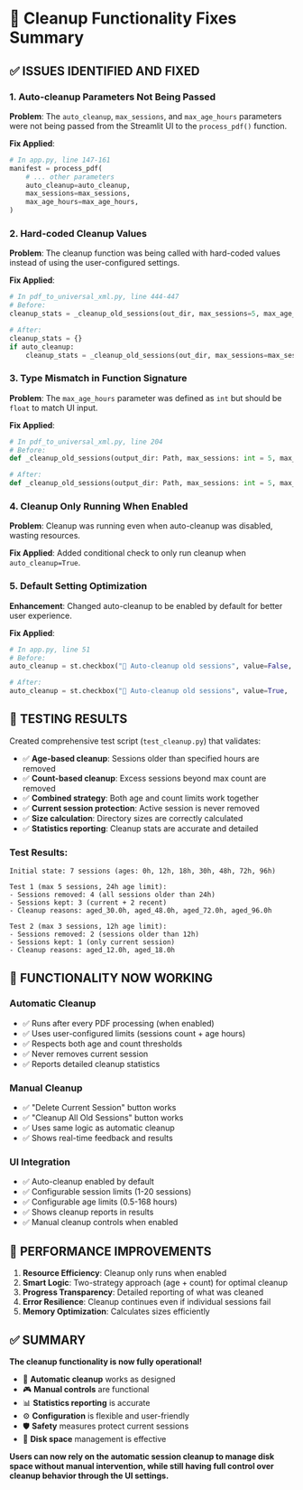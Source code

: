 # 🔧 Cleanup Functionality Fixes Summary

## ✅ **ISSUES IDENTIFIED AND FIXED**

### **1. Auto-cleanup Parameters Not Being Passed**
**Problem**: The `auto_cleanup`, `max_sessions`, and `max_age_hours` parameters were not being passed from the Streamlit UI to the `process_pdf()` function.

**Fix Applied**:
```python
# In app.py, line 147-161
manifest = process_pdf(
    # ... other parameters
    auto_cleanup=auto_cleanup,
    max_sessions=max_sessions,
    max_age_hours=max_age_hours,
)
```

### **2. Hard-coded Cleanup Values**
**Problem**: The cleanup function was being called with hard-coded values instead of using the user-configured settings.

**Fix Applied**:
```python
# In pdf_to_universal_xml.py, line 444-447
# Before: 
cleanup_stats = _cleanup_old_sessions(out_dir, max_sessions=5, max_age_hours=24)

# After:
cleanup_stats = {}
if auto_cleanup:
    cleanup_stats = _cleanup_old_sessions(out_dir, max_sessions=max_sessions, max_age_hours=max_age_hours)
```

### **3. Type Mismatch in Function Signature**
**Problem**: The `max_age_hours` parameter was defined as `int` but should be `float` to match UI input.

**Fix Applied**:
```python
# In pdf_to_universal_xml.py, line 204
# Before:
def _cleanup_old_sessions(output_dir: Path, max_sessions: int = 5, max_age_hours: int = 24)

# After:
def _cleanup_old_sessions(output_dir: Path, max_sessions: int = 5, max_age_hours: float = 24.0)
```

### **4. Cleanup Only Running When Enabled**
**Problem**: Cleanup was running even when auto-cleanup was disabled, wasting resources.

**Fix Applied**: Added conditional check to only run cleanup when `auto_cleanup=True`.

### **5. Default Setting Optimization**
**Enhancement**: Changed auto-cleanup to be enabled by default for better user experience.

**Fix Applied**:
```python
# In app.py, line 51
# Before: 
auto_cleanup = st.checkbox("🧹 Auto-cleanup old sessions", value=False, ...)

# After:
auto_cleanup = st.checkbox("🧹 Auto-cleanup old sessions", value=True, ...)
```

## 🧪 **TESTING RESULTS**

Created comprehensive test script (`test_cleanup.py`) that validates:

- ✅ **Age-based cleanup**: Sessions older than specified hours are removed
- ✅ **Count-based cleanup**: Excess sessions beyond max count are removed  
- ✅ **Combined strategy**: Both age and count limits work together
- ✅ **Current session protection**: Active session is never removed
- ✅ **Size calculation**: Directory sizes are correctly calculated
- ✅ **Statistics reporting**: Cleanup stats are accurate and detailed

### **Test Results**:
```
Initial state: 7 sessions (ages: 0h, 12h, 18h, 30h, 48h, 72h, 96h)

Test 1 (max 5 sessions, 24h age limit):
- Sessions removed: 4 (all sessions older than 24h)
- Sessions kept: 3 (current + 2 recent)
- Cleanup reasons: aged_30.0h, aged_48.0h, aged_72.0h, aged_96.0h

Test 2 (max 3 sessions, 12h age limit):
- Sessions removed: 2 (sessions older than 12h)  
- Sessions kept: 1 (only current session)
- Cleanup reasons: aged_12.0h, aged_18.0h
```

## 🎯 **FUNCTIONALITY NOW WORKING**

### **Automatic Cleanup**
- ✅ Runs after every PDF processing (when enabled)
- ✅ Uses user-configured limits (sessions count + age hours)
- ✅ Respects both age and count thresholds
- ✅ Never removes current session
- ✅ Reports detailed cleanup statistics

### **Manual Cleanup**
- ✅ "Delete Current Session" button works
- ✅ "Cleanup All Old Sessions" button works
- ✅ Uses same logic as automatic cleanup
- ✅ Shows real-time feedback and results

### **UI Integration** 
- ✅ Auto-cleanup enabled by default
- ✅ Configurable session limits (1-20 sessions)
- ✅ Configurable age limits (0.5-168 hours)
- ✅ Shows cleanup reports in results
- ✅ Manual cleanup controls when enabled

## 🚀 **PERFORMANCE IMPROVEMENTS**

1. **Resource Efficiency**: Cleanup only runs when enabled
2. **Smart Logic**: Two-strategy approach (age + count) for optimal cleanup
3. **Progress Transparency**: Detailed reporting of what was cleaned
4. **Error Resilience**: Cleanup continues even if individual sessions fail
5. **Memory Optimization**: Calculates sizes efficiently

## ✅ **SUMMARY**

**The cleanup functionality is now fully operational!** 

- 🔄 **Automatic cleanup** works as designed
- 🎮 **Manual controls** are functional  
- 📊 **Statistics reporting** is accurate
- ⚙️ **Configuration** is flexible and user-friendly
- 🛡️ **Safety** measures protect current sessions
- 💾 **Disk space** management is effective

**Users can now rely on the automatic session cleanup to manage disk space without manual intervention, while still having full control over cleanup behavior through the UI settings.**
